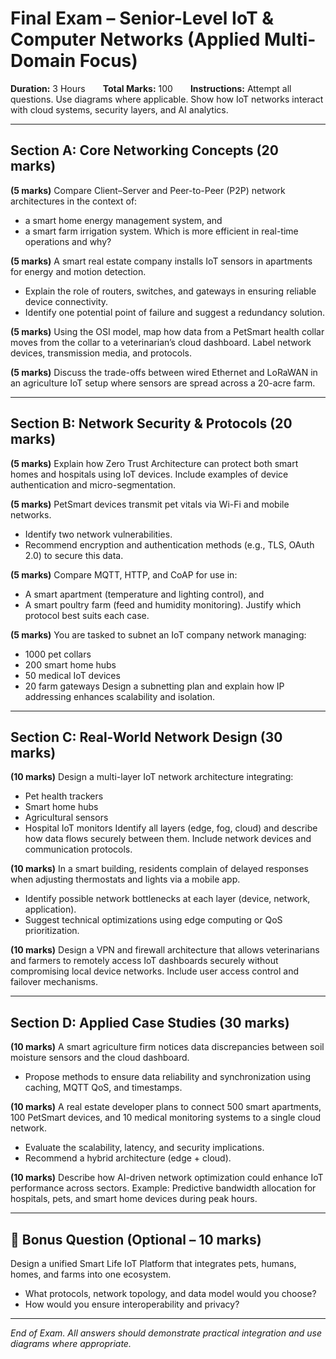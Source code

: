 # Final Exam – Senior-Level IoT & Computer Networks (Applied Multi-Domain Focus)

**Duration:** 3 Hours  **Total Marks:** 100  **Instructions:** Attempt all questions. Use diagrams where applicable. Show how IoT networks interact with cloud systems, security layers, and AI analytics.

---

## Section A: Core Networking Concepts (20 marks)

**(5 marks)** Compare Client–Server and Peer-to-Peer (P2P) network architectures in the context of:
- a smart home energy management system, and
- a smart farm irrigation system.
Which is more efficient in real-time operations and why?

**(5 marks)** A smart real estate company installs IoT sensors in apartments for energy and motion detection.
- Explain the role of routers, switches, and gateways in ensuring reliable device connectivity.
- Identify one potential point of failure and suggest a redundancy solution.

**(5 marks)** Using the OSI model, map how data from a PetSmart health collar moves from the collar to a veterinarian’s cloud dashboard. Label network devices, transmission media, and protocols.

**(5 marks)** Discuss the trade-offs between wired Ethernet and LoRaWAN in an agriculture IoT setup where sensors are spread across a 20-acre farm.

---

## Section B: Network Security & Protocols (20 marks)

**(5 marks)** Explain how Zero Trust Architecture can protect both smart homes and hospitals using IoT devices. Include examples of device authentication and micro-segmentation.

**(5 marks)** PetSmart devices transmit pet vitals via Wi-Fi and mobile networks.
- Identify two network vulnerabilities.
- Recommend encryption and authentication methods (e.g., TLS, OAuth 2.0) to secure this data.

**(5 marks)** Compare MQTT, HTTP, and CoAP for use in:
- A smart apartment (temperature and lighting control), and
- A smart poultry farm (feed and humidity monitoring).
Justify which protocol best suits each case.

**(5 marks)** You are tasked to subnet an IoT company network managing:
- 1000 pet collars
- 200 smart home hubs
- 50 medical IoT devices
- 20 farm gateways
Design a subnetting plan and explain how IP addressing enhances scalability and isolation.

---

## Section C: Real-World Network Design (30 marks)

**(10 marks)** Design a multi-layer IoT network architecture integrating:
- Pet health trackers
- Smart home hubs
- Agricultural sensors
- Hospital IoT monitors
Identify all layers (edge, fog, cloud) and describe how data flows securely between them. Include network devices and communication protocols.

**(10 marks)** In a smart building, residents complain of delayed responses when adjusting thermostats and lights via a mobile app.
- Identify possible network bottlenecks at each layer (device, network, application).
- Suggest technical optimizations using edge computing or QoS prioritization.

**(10 marks)** Design a VPN and firewall architecture that allows veterinarians and farmers to remotely access IoT dashboards securely without compromising local device networks. Include user access control and failover mechanisms.

---

## Section D: Applied Case Studies (30 marks)

**(10 marks)** A smart agriculture firm notices data discrepancies between soil moisture sensors and the cloud dashboard.
- Propose methods to ensure data reliability and synchronization using caching, MQTT QoS, and timestamps.

**(10 marks)** A real estate developer plans to connect 500 smart apartments, 100 PetSmart devices, and 10 medical monitoring systems to a single cloud network.
- Evaluate the scalability, latency, and security implications.
- Recommend a hybrid architecture (edge + cloud).

**(10 marks)** Describe how AI-driven network optimization could enhance IoT performance across sectors.
Example: Predictive bandwidth allocation for hospitals, pets, and smart home devices during peak hours.

---

## 🧩 Bonus Question (Optional – 10 marks)

Design a unified Smart Life IoT Platform that integrates pets, humans, homes, and farms into one ecosystem.
- What protocols, network topology, and data model would you choose?
- How would you ensure interoperability and privacy?

---

_End of Exam. All answers should demonstrate practical integration and use diagrams where appropriate._
